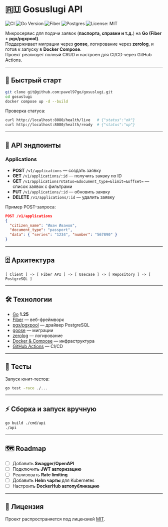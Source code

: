 # 🇷🇺 Gosuslugi API

![CI](https://github.com/pavel97go/gosuslugi/actions/workflows/ci.yml/badge.svg)
![Go Version](https://img.shields.io/badge/Go-1.25-blue)
![Fiber](https://img.shields.io/badge/Fiber-🚀-green)
![Postgres](https://img.shields.io/badge/Postgres-16-blue)
![License: MIT](https://img.shields.io/badge/License-MIT-yellow.svg)

Микросервис для подачи заявок (**паспорта, справки и т.д.**) на **Go (Fiber + pgx/pgxpool)**.  
Поддерживает миграции через **goose**, логирование через **zerolog**, и готов к запуску в **Docker Compose**.  
Проект реализует полный CRUD и настроен для CI/CD через GitHub Actions.

---

## 🚀 Быстрый старт

```bash
git clone git@github.com:pavel97go/gosuslugi.git
cd gosuslugi
docker compose up -d --build
```

Проверка статуса:
```bash
curl http://localhost:8080/health/live   # {"status":"ok"}
curl http://localhost:8080/health/ready  # {"status":"up"}
```

---

## 📑 API эндпоинты

### Applications
- **POST** `/v1/applications` — создать заявку  
- **GET** `/v1/applications/:id` — получить заявку по ID  
- **GET** `/v1/applications?status=&document_type=&limit=&offset=` — список заявок с фильтрами  
- **PUT** `/v1/applications/:id` — обновить заявку  
- **DELETE** `/v1/applications/:id` — удалить заявку  

Пример POST-запроса:
```json
POST /v1/applications
{
  "citizen_name": "Иван Иванов",
  "document_type": "passport",
  "data": { "series": "1234", "number": "567890" }
}
```

---

## 🗄️ Архитектура

```
[ Client ] -> [ Fiber API ] -> [ Usecase ] -> [ Repository ] -> [ PostgreSQL ]
```

---

## 🛠️ Технологии

- [Go](https://go.dev/) **1.25**
- [Fiber](https://gofiber.io/) — веб-фреймворк
- [pgx/pgxpool](https://github.com/jackc/pgx) — драйвер PostgreSQL
- [goose](https://github.com/pressly/goose) — миграции
- [zerolog](https://github.com/rs/zerolog) — логирование
- [Docker & Compose](https://docs.docker.com/) — инфраструктура
- [GitHub Actions](https://docs.github.com/en/actions) — CI/CD

---

## 🧪 Тесты
Запуск юнит-тестов:
```bash
go test -race ./...
```

---

## ⚡ Сборка и запуск вручную
```bash
go build ./cmd/api
./api
```

---

## 🗺️ Roadmap
- [ ] Добавить **Swagger/OpenAPI**
- [ ] Подключить **JWT авторизацию**
- [ ] Реализовать **Rate limiting**
- [ ] Добавить **Helm чарты** для Kubernetes
- [ ] Настроить **DockerHub автопубликацию**

---

## 📄 Лицензия
Проект распространяется под лицензией [MIT](LICENSE).
